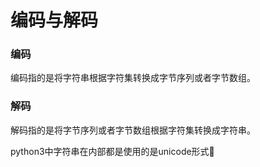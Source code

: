 # 编码与解码
### 编码
  编码指的是将字符串根据字符集转换成字节序列或者字节数组。
### 解码
  解码指的是将字节序列或者字节数组根据字符集转换成字符串。
  
python3中字符串在内部都是使用的是unicode形式
<!--stackedit_data:
eyJoaXN0b3J5IjpbLTE2MzIyNTEyMzAsLTExNTEwNTAyNjQsLT
ExNTcxOTM1NTgsLTE5MTUxMzU3ODgsLTc4NjA3NDU3NF19
-->